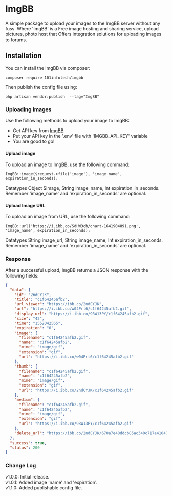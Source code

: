 # ImgBB

A simple package to upload your images to the ImgBB server without any fuss. Where 'ImgBB' is a Free image hosting and sharing service, upload pictures, photo host that Offers integration solutions for uploading images to forums.

## Installation

You can install the ImgBB via composer:

```
composer require 101infotech/imgbb
```

Then publish the config file using:

```
php artisan vendor:publish  --tag="ImgBB"
```

### Uploading images

Use the following methods to upload your image to ImgBB:

- Get API key from [ImgBB](https://api.imgbb.com)
- Put your API key in the '.env' file with 'IMGBB_API_KEY' variable
- You are good to go!

#### Upload image

To upload an image to ImgBB, use the following command:

```
ImgBB::image($request->file('image'), 'image_name', expiration_in_seconds);
```

Datatypes Object $image, String image_name, Int expiration_in_seconds.  
Remember 'image_name' and 'expiration_in_seconds' are optional.

#### Upload Image URL

To upload an image from URL, use the following command:

```
ImgBB::url('https://i.ibb.co/SdHW3ch/chart-1641904891.png', 'image_name', expiration_in_seconds);
```

Datatypes String image_url, String image_name, Int expiration_in_seconds.  
Remember 'image_name' and 'expiration_in_seconds' are optional.

### Response

After a successful upload, ImgBB returns a JSON response with the following fields:

```json
{
  "data": {
    "id": "2ndCYJK",
    "title": "c1f64245afb2",
    "url_viewer": "https://ibb.co/2ndCYJK",
    "url": "https://i.ibb.co/w04Prt6/c1f64245afb2.gif",
    "display_url": "https://i.ibb.co/98W13PY/c1f64245afb2.gif",
    "size": "42",
    "time": "1552042565",
    "expiration": "0",
    "image": {
      "filename": "c1f64245afb2.gif",
      "name": "c1f64245afb2",
      "mime": "image/gif",
      "extension": "gif",
      "url": "https://i.ibb.co/w04Prt6/c1f64245afb2.gif"
    },
    "thumb": {
      "filename": "c1f64245afb2.gif",
      "name": "c1f64245afb2",
      "mime": "image/gif",
      "extension": "gif",
      "url": "https://i.ibb.co/2ndCYJK/c1f64245afb2.gif"
    },
    "medium": {
      "filename": "c1f64245afb2.gif",
      "name": "c1f64245afb2",
      "mime": "image/gif",
      "extension": "gif",
      "url": "https://i.ibb.co/98W13PY/c1f64245afb2.gif"
    },
    "delete_url": "https://ibb.co/2ndCYJK/670a7e48ddcb85ac340c717a41047e5c"
  },
  "success": true,
  "status": 200
}
```

### Change Log

v1.0.0: Initial release.  
v1.0.1: Added image 'name' and 'expiration'.  
v1.1.0: Added publishable config file.
